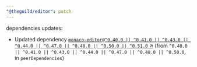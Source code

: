 ```yaml
---
"@theguild/editor": patch
---
```

dependencies updates:
  - Updated dependency [`monaco-editor@^0.40.0 || ^0.41.0 || ^0.43.0 || ^0.44.0 || ^0.47.0 || ^0.48.0 || ^0.50.0 || ^0.51.0` ↗︎](https://www.npmjs.com/package/monaco-editor/v/0.40.0) (from `^0.40.0 || ^0.41.0 || ^0.43.0 || ^0.44.0 || ^0.47.0 || ^0.48.0 || ^0.50.0`, in `peerDependencies`)
